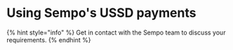 # Using Sempo's USSD payments



{% hint style="info" %}
Get in contact with the Sempo team to discuss your requirements.
{% endhint %}

